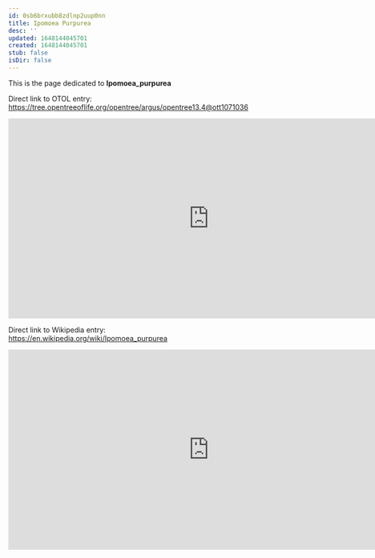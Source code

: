 ```yaml
---
id: 0sb6brxubb8zdlnp2uup0nn
title: Ipomoea Purpurea
desc: ''
updated: 1648144045701
created: 1648144045701
stub: false
isDir: false
---
```

This is the page dedicated to **Ipomoea_purpurea**


Direct link to OTOL entry: https://tree.opentreeoflife.org/opentree/argus/opentree13.4@ott1071036



<html>
    <body>
    <iframe src="https://tree.opentreeoflife.org/opentree/argus/opentree13.4@ott1071036"
    width="800" height="400" frameborder="0" allowfullscreen> </iframe>
    </body>
</html>
    


Direct link to Wikipedia entry: https://en.wikipedia.org/wiki/Ipomoea_purpurea



<html>
    <body>
    <iframe src="https://en.wikipedia.org/wiki/Ipomoea_purpurea"
    width="800" height="400" frameborder="0" allowfullscreen> </iframe>
    </body>
</html>
    
